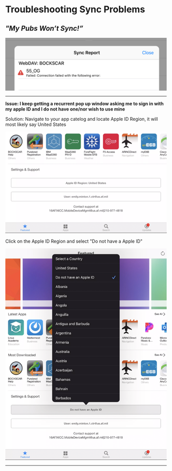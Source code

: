 
# Troubleshooting Sync Problems

## *"My Pubs Won’t Sync!”*
![](img/syncissue.png)

----

<b>Issue: I keep getting a recurrent pop up window asking me to sign in with my apple ID and I do not have one/nor wish to use mine</b>

Solution: Navigate to your app catelog and locate Apple ID Region, it will most likely say United States

![](img/appleid.png)

Click on the Apple ID Region and select "Do not have a Apple ID"

![](img/appleid2.png)

---

